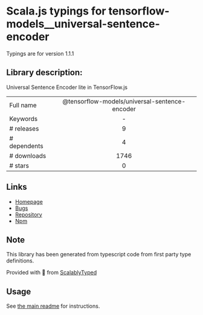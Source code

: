 
# Scala.js typings for tensorflow-models__universal-sentence-encoder

Typings are for version 1.1.1

## Library description:
Universal Sentence Encoder lite in TensorFlow.js

|                    |                 |
| ------------------ | :-------------: |
| Full name          | @tensorflow-models/universal-sentence-encoder |
| Keywords           | - |
| # releases         | 9 |
| # dependents       | 4 |
| # downloads        | 1746 |
| # stars            | 0 |

## Links
- [Homepage](https://github.com/tensorflow/tfjs-models#readme)
- [Bugs](https://github.com/tensorflow/tfjs-models/issues)
- [Repository](https://github.com/tensorflow/tfjs-models)
- [Npm](https://www.npmjs.com/package/%40tensorflow-models%2Funiversal-sentence-encoder)
    


## Note
This library has been generated from typescript code from first party type definitions.

Provided with :purple_heart: from [ScalablyTyped](https://github.com/oyvindberg/ScalablyTyped)

## Usage
See [the main readme](../../readme.md) for instructions.


